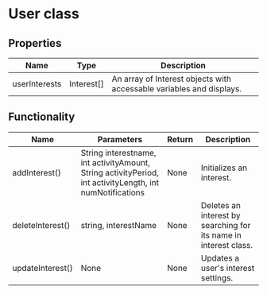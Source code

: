 # User class

## Properties

| Name  | Type | Description
| ------------- | ------------- | ------------- 
| userInterests  | Interest[]  | An array of Interest objects with accessable variables and displays.  

## Functionality

| Name  | Parameters | Return | Description
| ----------  | ---------- | --------- | -----------
| addInterest()  | String interestname, int activityAmount, String activityPeriod, int activityLength, int numNotifications  | None  | Initializes an interest.
| deleteInterest()  | string, interestName  | None  | Deletes an interest by searching for its name in interest class.
| updateInterest()  | None  | None  | Updates a user's interest settings.



